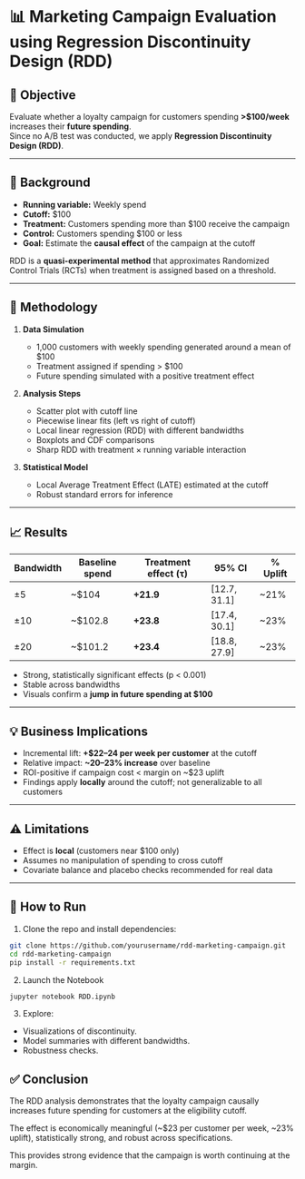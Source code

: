 # 📊 Marketing Campaign Evaluation using Regression Discontinuity Design (RDD)

## 🎯 Objective
Evaluate whether a loyalty campaign for customers spending **>$100/week** increases their **future spending**.  
Since no A/B test was conducted, we apply **Regression Discontinuity Design (RDD)**.

---

## 📖 Background
- **Running variable:** Weekly spend  
- **Cutoff:** $100  
- **Treatment:** Customers spending more than $100 receive the campaign  
- **Control:** Customers spending $100 or less  
- **Goal:** Estimate the **causal effect** of the campaign at the cutoff  

RDD is a **quasi-experimental method** that approximates Randomized Control Trials (RCTs) when treatment is assigned based on a threshold.

---

## 🧪 Methodology
1. **Data Simulation**  
   - 1,000 customers with weekly spending generated around a mean of $100  
   - Treatment assigned if spending > $100  
   - Future spending simulated with a positive treatment effect  

2. **Analysis Steps**
   - Scatter plot with cutoff line  
   - Piecewise linear fits (left vs right of cutoff)  
   - Local linear regression (RDD) with different bandwidths  
   - Boxplots and CDF comparisons  
   - Sharp RDD with treatment × running variable interaction  

3. **Statistical Model**  
   - Local Average Treatment Effect (LATE) estimated at the cutoff  
   - Robust standard errors for inference  

---

## 📈 Results

| Bandwidth | Baseline spend | Treatment effect (τ) | 95% CI         | % Uplift |
|-----------|----------------|----------------------|----------------|----------|
| ±5        | ~$104          | **+21.9**            | [12.7, 31.1]   | ~21%     |
| ±10       | ~$102.8        | **+23.8**            | [17.4, 30.1]   | ~23%     |
| ±20       | ~$101.2        | **+23.4**            | [18.8, 27.9]   | ~23%     |

- Strong, statistically significant effects (p < 0.001)  
- Stable across bandwidths  
- Visuals confirm a **jump in future spending at $100**  

---

## 💡 Business Implications
- Incremental lift: **+$22–24 per week per customer** at the cutoff  
- Relative impact: **~20–23% increase** over baseline  
- ROI-positive if campaign cost < margin on ~$23 uplift  
- Findings apply **locally** around the cutoff; not generalizable to all customers  

---

## ⚠️ Limitations
- Effect is **local** (customers near $100 only)  
- Assumes no manipulation of spending to cross cutoff  
- Covariate balance and placebo checks recommended for real data  

---

## 🚀 How to Run
1. Clone the repo and install dependencies:

```bash
git clone https://github.com/yourusername/rdd-marketing-campaign.git
cd rdd-marketing-campaign
pip install -r requirements.txt
```

2. Launch the Notebook
```bash
jupyter notebook RDD.ipynb
```

3. Explore:
- Visualizations of discontinuity.
- Model summaries with different bandwidths.
- Robustness checks.

## ✅ Conclusion

The RDD analysis demonstrates that the loyalty campaign causally increases future spending for customers at the eligibility cutoff.

The effect is economically meaningful (~$23 per customer per week, ~23% uplift), statistically strong, and robust across specifications.

This provides strong evidence that the campaign is worth continuing at the margin.
